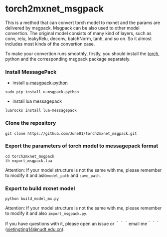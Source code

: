 # torch2mxnet_msgpack
This is a method that can convert torch model to mxnet and the params are delivered by msgpack. Msgpack can be also used to other model convertion. The original model consists of many kind of layers, such as conv, relu, leakyRelu, deconv, batchNorm, tanh, and so on. So it almost includes most kinds of the convertion case.

To make your convertion runs smoothly, firstly, you should install the [torch](http://torch.ch/docs/getting-started.html), python and the corresponding msgpack package separately.

### Install MessagePack
- install [u-masgpack-python](https://github.com/vsergeev/u-msgpack-python)
```shell
sudo pip install u-msgpack-python
```

- install lua messagepack
```shell
luarocks install lua-messagepack
```
### Clone the repository
```shell
git clone https://github.com/June01/torch2mxnet_msgpack.git
```
### Export the parameters of torch model to messagepack format
```shell
cd torch2mxnet_msgpack
th export_msgpack.lua
```
Attention: If your model structure is not the same with me, please remember to modify it and aslo```model_path``` and ```save_path```.

### Export to build mxnet model
```shell
python build_model_mx.py
```
Attention: If your model structure is not the same with me, please remember to modify it and also ```import_msgpack.py```.

If you have questions with it, please open an issue or ｀｀｀email me｀｀｀(xietingting14@nudt.edu.cn).
